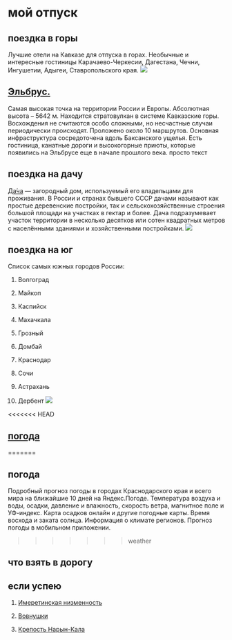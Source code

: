 # мой отпуск 
## поездка в **горы**
Лучшие отели на Кавказе для отпуска в горах. Необычные и интересные гостиницы Карачаево-Черкесии, Дагестана, Чечни, Ингушетии, Адыгеи, Ставропольского края.
![](ehlbrus.jpg)
## [Эльбрус.](https://must-see.top/dostoprimechatelnosti-severnogo-kavkaza/)
Самая высокая точка на территории России и Европы. Абсолютная высота – 5642 м. Находится стратовулкан в системе Кавказские горы. Восхождения не считаются особо сложными, но несчастные случаи периодически происходят. Проложено около 10 маршрутов. Основная инфраструктура сосредоточена вдоль Баксанского ущелья. Есть гостиница, канатные дороги и высокогорные приюты, которые появились на Эльбрусе еще в начале прошлого века.
просто текст
## поездка на дачу 
[Да́ча](https://www.cian.ru/kupit-dachu-moskovskaya-oblast/)
 — загородный дом, используемый его владельцами для проживания. В России и странах бывшего СССР дачами называют как простые деревенские постройки, так и сельскохозяйственные строения большой площади на участках в гектар и более. Дача подразумевает участок территории в несколько десятков или сотен квадратных метров с населёнными зданиями и хозяйственными постройками. 
![](dacha.jpg)

## **поездка на юг**
Список самых южных городов России:

1. Волгоград

2. Майкоп

3. Каспийск

7. Махачкала

6. Грозный

5. Домбай

4. Краснодар

3. Сочи

2. Астрахань

1. Дербент
![](sea.jpeg)

<<<<<<< HEAD
## [погода](https://yandex.ru/pogoda/region/10995)
=======
## погода 
Подробный прогноз погоды в городах Краснодарского края и всего мира на ближайшие 10 дней на Яндекс.Погоде. Температура воздуха и воды, осадки, давление и влажность, скорость ветра, магнитное поле и УФ-индекс. Карта осадков онлайн и другие погодные карты. Время восхода и заката солнца. Информация о климате регионов. Прогноз погоды в мобильном приложении. 
>>>>>>> weather

## что взять в дорогу

## если успею
1. [Имеретинская низменность](https://must-see.top/dostoprimechatelnosti-severnogo-kavkaza/)

2. [Вовнушки](https://must-see.top/dostoprimechatelnosti-severnogo-kavkaza/)

3. [Крепость Нарын-Кала](https://must-see.top/dostoprimechatelnosti-severnogo-kavkaza/)


